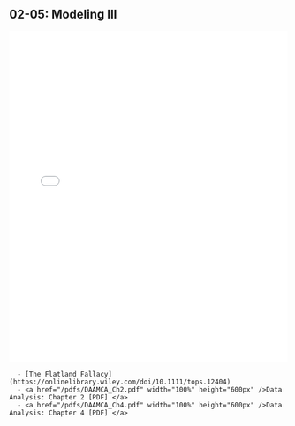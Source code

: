 ## 02-05: Modeling III

<embed src="/05_models_III.pdf" width="100%" height="600px" />

```{topic} Readings
  - [The Flatland Fallacy](https://onlinelibrary.wiley.com/doi/10.1111/tops.12404)
  - <a href="/pdfs/DAAMCA_Ch2.pdf" width="100%" height="600px" />Data Analysis: Chapter 2 [PDF] </a>  
  - <a href="/pdfs/DAAMCA_Ch4.pdf" width="100%" height="600px" />Data Analysis: Chapter 4 [PDF] </a>  
```
